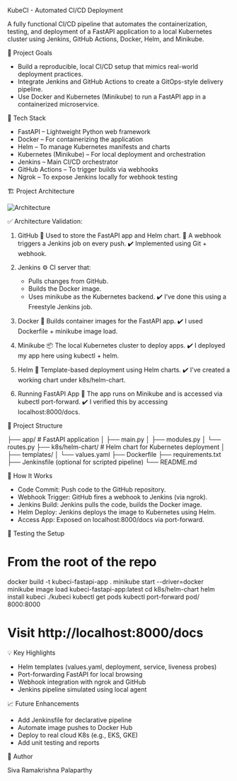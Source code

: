 KubeCI - Automated CI/CD Deployment

A fully functional CI/CD pipeline that automates the containerization, testing, and deployment of a FastAPI application to a local Kubernetes cluster using Jenkins, GitHub Actions, Docker, Helm, and Minikube.

📌 Project Goals

  - Build a reproducible, local CI/CD setup that mimics real-world deployment practices.
  - Integrate Jenkins and GitHub Actions to create a GitOps-style delivery pipeline.
  - Use Docker and Kubernetes (Minikube) to run a FastAPI app in a containerized microservice.

🔧 Tech Stack

  - FastAPI – Lightweight Python web framework
  - Docker – For containerizing the application
  - Helm – To manage Kubernetes manifests and charts
  - Kubernetes (Minikube) – For local deployment and orchestration
  - Jenkins – Main CI/CD orchestrator
  - GitHub Actions – To trigger builds via webhooks
  - Ngrok – To expose Jenkins locally for webhook testing

🏗️ Project Architecture

  ![Architecture](https://github.com/user-attachments/assets/16a68a0b-6a1d-411d-8546-7312a4bafcfa)

✅ Architecture Validation:

   1. GitHub
    🔄 Used to store the FastAPI app and Helm chart.
    🔔 A webhook triggers a Jenkins job on every push.
    ✔️ Implemented using Git + webhook.

   2. Jenkins
    ⚙️ CI server that:
       - Pulls changes from GitHub.
       - Builds the Docker image.
       - Uses minikube as the Kubernetes backend.
         ✔️ I've done this using a Freestyle Jenkins job.

   3. Docker
    🐳 Builds container images for the FastAPI app.
    ✔️ I used Dockerfile + minikube image load.

   4. Minikube
    📦 The local Kubernetes cluster to deploy apps.
    ✔️ I deployed my app here using kubectl + helm.

   5. Helm
    📜 Template-based deployment using Helm charts.
    ✔️ I've created a working chart under k8s/helm-chart.

   6. Running FastAPI App
    🚀 The app runs on Minikube and is accessed via kubectl port-forward.
    ✔️ I verified this by accessing localhost:8000/docs.

🧩 Project Structure

  ├── app/                        # FastAPI application
  │   ├── main.py
  │   ├── modules.py
  │   └── routes.py
  ├── k8s/helm-chart/            # Helm chart for Kubernetes deployment
  │   ├── templates/
  │   └── values.yaml
  ├── Dockerfile
  ├── requirements.txt
  ├── Jenkinsfile (optional for scripted pipeline)
  └── README.md

🚀 How It Works

  - Code Commit: Push code to the GitHub repository.
  - Webhook Trigger: GitHub fires a webhook to Jenkins (via ngrok).
  - Jenkins Build: Jenkins pulls the code, builds the Docker image.
  - Helm Deploy: Jenkins deploys the image to Kubernetes using Helm.
  - Access App: Exposed on localhost:8000/docs via port-forward.

🧪 Testing the Setup

  # From the root of the repo
  docker build -t kubeci-fastapi-app .
  minikube start --driver=docker
  minikube image load kubeci-fastapi-app:latest
  cd k8s/helm-chart
  helm install kubeci ./kubeci
  kubectl get pods
  kubectl port-forward pod/<pod-name> 8000:8000
  # Visit http://localhost:8000/docs

💡 Key Highlights

  - Helm templates (values.yaml, deployment, service, liveness probes)
  - Port-forwarding FastAPI for local browsing
  - Webhook integration with ngrok and GitHub
  - Jenkins pipeline simulated using local agent

📈 Future Enhancements

  - Add Jenkinsfile for declarative pipeline
  - Automate image pushes to Docker Hub
  - Deploy to real cloud K8s (e.g., EKS, GKE)
  - Add unit testing and reports

🙌 Author

Siva Ramakrishna Palaparthy